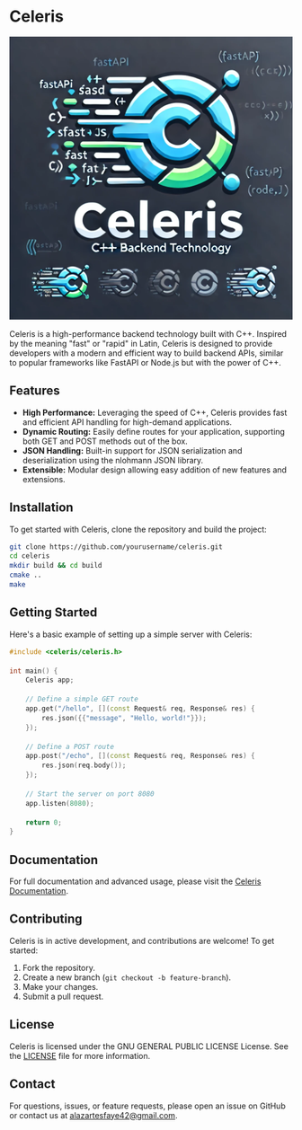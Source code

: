 # Celeris

![Celeris Logo](docs/celeris_logo.webp)

Celeris is a high-performance backend technology built with C++. Inspired by the meaning "fast" or "rapid" in Latin, Celeris is designed to provide developers with a modern and efficient way to build backend APIs, similar to popular frameworks like FastAPI or Node.js but with the power of C++.

## Features

- **High Performance:** Leveraging the speed of C++, Celeris provides fast and efficient API handling for high-demand applications.
- **Dynamic Routing:** Easily define routes for your application, supporting both GET and POST methods out of the box.
- **JSON Handling:** Built-in support for JSON serialization and deserialization using the nlohmann JSON library.
- **Extensible:** Modular design allowing easy addition of new features and extensions.

## Installation

To get started with Celeris, clone the repository and build the project:

```bash
git clone https://github.com/yourusername/celeris.git
cd celeris
mkdir build && cd build
cmake ..
make
```

## Getting Started

Here's a basic example of setting up a simple server with Celeris:

```cpp
#include <celeris/celeris.h>

int main() {
    Celeris app;

    // Define a simple GET route
    app.get("/hello", [](const Request& req, Response& res) {
        res.json({{"message", "Hello, world!"}});
    });

    // Define a POST route
    app.post("/echo", [](const Request& req, Response& res) {
        res.json(req.body());
    });

    // Start the server on port 8080
    app.listen(8080);

    return 0;
}
```

## Documentation

For full documentation and advanced usage, please visit the [Celeris Documentation](https://github.com/yourusername/celeris/wiki).

## Contributing

Celeris is in active development, and contributions are welcome! To get started:

1. Fork the repository.
2. Create a new branch (`git checkout -b feature-branch`).
3. Make your changes.
4. Submit a pull request.

## License

Celeris is licensed under the GNU GENERAL PUBLIC LICENSE License. See the [LICENSE](LICENSE) file for more information.

## Contact

For questions, issues, or feature requests, please open an issue on GitHub or contact us at [alazartesfaye42@gmail.com](mailto:alazartesfaye42@gmail.com).
